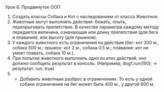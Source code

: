 Урок 6. Продвинутое ООП
1. Создать классы Собака и Кот с наследованием от класса Животное.
2. Животные могут выполнять действия: бежать, плыть, перепрыгивать препятствие. В качестве параметра каждому методу передается величина, означающая или длину препятствия (для бега и плавания), или высоту (для прыжков).
3. У каждого животного есть ограничения на действия (бег: кот 200 м., собака 500 м.; прыжок: кот 2 м., собака 0.5 м.; плавание: кот не умеет плавать, собака 10 м.).
4. При попытке животного выполнить одно из этих действий, оно должно сообщить результат в консоль. (Например, dog1.run(150); -> результат: run: true)
5. * Добавить животным разброс в ограничениях. То есть у одной собаки ограничение на бег может быть 400 м., у другой 600 м.
